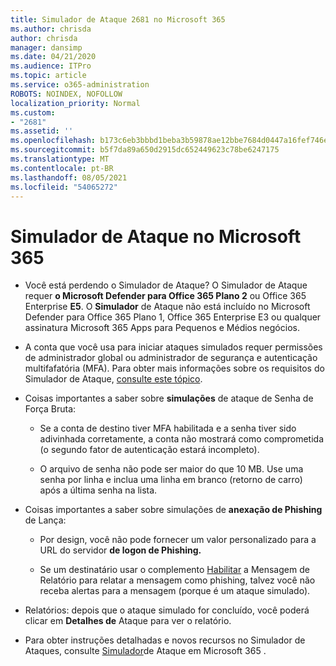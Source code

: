 ```yaml
---
title: Simulador de Ataque 2681 no Microsoft 365
ms.author: chrisda
author: chrisda
manager: dansimp
ms.date: 04/21/2020
ms.audience: ITPro
ms.topic: article
ms.service: o365-administration
ROBOTS: NOINDEX, NOFOLLOW
localization_priority: Normal
ms.custom:
- "2681"
ms.assetid: ''
ms.openlocfilehash: b173c6eb3bbbd1beba3b59878ae12bbe7684d0447a16fef746e5b97b82349e53
ms.sourcegitcommit: b5f7da89a650d2915dc652449623c78be6247175
ms.translationtype: MT
ms.contentlocale: pt-BR
ms.lasthandoff: 08/05/2021
ms.locfileid: "54065272"
---
```

# <a name="attack-simulator-in-microsoft-365"></a>Simulador de Ataque no Microsoft 365

- Você está perdendo o Simulador de Ataque? O Simulador de Ataque requer **o Microsoft Defender para Office 365 Plano 2** ou Office 365 Enterprise **E5**. O **Simulador** de Ataque não está incluído no Microsoft Defender para Office 365 Plano 1, Office 365 Enterprise E3 ou qualquer assinatura Microsoft 365 Apps para Pequenos e Médios negócios.

- A conta que você usa para iniciar ataques simulados requer permissões de administrador global ou administrador de segurança e autenticação multifafatória (MFA). Para obter mais informações sobre os requisitos do Simulador de Ataque, [consulte este tópico](/microsoft-365/security/office-365-security/attack-simulator).

- Coisas importantes a saber sobre **simulações** de ataque de Senha de Força Bruta:

  - Se a conta de destino tiver MFA habilitada e a senha tiver sido adivinhada corretamente, a conta não mostrará como comprometida (o segundo fator de autenticação estará incompleto).

  - O arquivo de senha não pode ser maior do que 10 MB. Use uma senha por linha e inclua uma linha em branco (retorno de carro) após a última senha na lista.

- Coisas importantes a saber sobre simulações de **anexação de Phishing** de Lança:

  - Por design, você não pode fornecer um valor personalizado para a URL do servidor **de logon de Phishing.**

  - Se um destinatário usar o complemento [Habilitar](/microsoft-365/security/office-365-security/enable-the-report-message-add-in) a Mensagem de Relatório para relatar a mensagem como phishing, talvez você não receba alertas para a mensagem (porque é um ataque simulado).

- Relatórios: depois que o ataque simulado for concluído, você poderá clicar em **Detalhes de** Ataque para ver o relatório.

- Para obter instruções detalhadas e novos recursos no Simulador de Ataques, consulte [Simulador](/microsoft-365/security/office-365-security/attack-simulator)de Ataque em Microsoft 365 .
